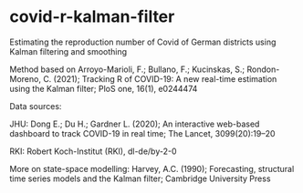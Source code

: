 # covid-r-kalman-filter
Estimating the reproduction number of Covid of German districts using Kalman filtering and smoothing

Method based on Arroyo-Marioli, F.; Bullano, F.; Kucinskas, S.; Rondon-Moreno, C. (2021); Tracking R of COVID-19: A new real-time estimation using the Kalman filter; PloS one, 16(1), e0244474

Data sources: 

JHU: Dong E.; Du H.; Gardner L. (2020); An interactive web-based dashboard to track COVID-19 in real time; The Lancet, 3099(20):19–20 

RKI: Robert Koch-Institut (RKI), dl-de/by-2-0
  
More on state-space modelling: Harvey, A.C. (1990); Forecasting, structural time series models and the Kalman filter; Cambridge University Press
